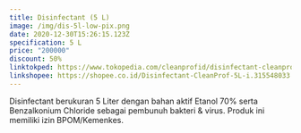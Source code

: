 ```yaml
---
title: Disinfectant (5 L)
image: /img/dis-5l-low-pix.png
date: 2020-12-30T15:26:15.123Z
specification: 5 L
price: "200000"
discount: 50%
linktokped: https://www.tokopedia.com/cleanprofid/disinfectant-cleanprof-5l
linkshopee: https://shopee.co.id/Disinfectant-CleanProf-5L-i.315548033.4254981877
---
```

Disinfectant berukuran 5 Liter dengan bahan aktif Etanol 70% serta Benzalkonium Chloride sebagai pembunuh bakteri & virus. 
Produk ini memiliki izin BPOM/Kemenkes.